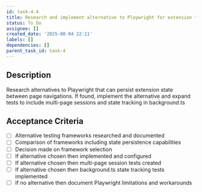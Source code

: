 ```yaml
---
id: task-4.4
title: Research and implement alternative to Playwright for extension testing
status: To Do
assignee: []
created_date: '2025-08-04 22:11'
labels: []
dependencies: []
parent_task_id: task-4
---
```


## Description

Research alternatives to Playwright that can persist extension state between page navigations. If found, implement the alternative and expand tests to include multi-page sessions and state tracking in background.ts

## Acceptance Criteria

- [ ] Alternative testing frameworks researched and documented
- [ ] Comparison of frameworks including state persistence capabilities
- [ ] Decision made on framework selection
- [ ] If alternative chosen then implemented and configured
- [ ] If alternative chosen then multi-page session tests created
- [ ] If alternative chosen then background.ts state tracking tests implemented
- [ ] If no alternative then document Playwright limitations and workarounds
